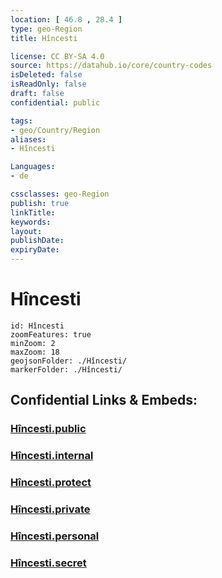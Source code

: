 ```yaml
---
location: [ 46.8 , 28.4 ] 
type: geo-Region
title: Hîncesti

license: CC BY-SA 4.0
source: https://datahub.io/core/country-codes
isDeleted: false
isReadOnly: false
draft: false
confidential: public

tags:
- geo/Country/Region
aliases:
- Hîncesti

Languages:
- de

cssclasses: geo-Region
publish: true
linkTitle: 
keywords: 
layout: 
publishDate: 
expiryDate: 
---
```


# Hîncesti

```leaflet
id: Hîncesti
zoomFeatures: true 
minZoom: 2 
maxZoom: 18
geojsonFolder: ./Hîncesti/
markerFolder: ./Hîncesti/
```


## Confidential Links & Embeds: 

### [Hîncesti.public](/_public/\Earth\Continent\Europe\Europe~East\Moldova\Districts~MoldovaHîncesti.public.md) 

### [Hîncesti.internal](/_internal/\Earth\Continent\Europe\Europe~East\Moldova\Districts~MoldovaHîncesti.internal.md) 

### [Hîncesti.protect](/_protect/\Earth\Continent\Europe\Europe~East\Moldova\Districts~MoldovaHîncesti.protect.md) 

### [Hîncesti.private](/_private/\Earth\Continent\Europe\Europe~East\Moldova\Districts~MoldovaHîncesti.private.md) 

### [Hîncesti.personal](/_personal/\Earth\Continent\Europe\Europe~East\Moldova\Districts~MoldovaHîncesti.personal.md) 

### [Hîncesti.secret](/_secret/\Earth\Continent\Europe\Europe~East\Moldova\Districts~MoldovaHîncesti.secret.md)

